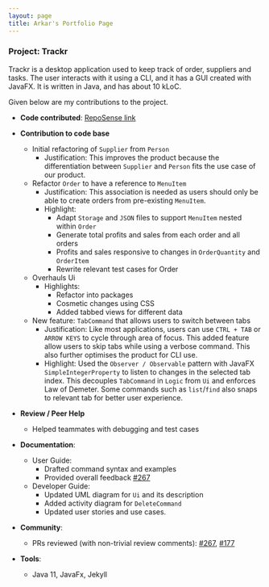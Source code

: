 ```yaml
---
layout: page
title: Arkar's Portfolio Page
---
```


### Project: Trackr

Trackr is a desktop application used to keep track of order, suppliers and tasks. The user interacts with it using a CLI, and it has a GUI created with JavaFX. It is written in Java, and has about 10 kLoC.

Given below are my contributions to the project.

* **Code contributed**: [RepoSense link](https://nus-cs2103-ay2223s2.github.io/tp-dashboard/?search=arkarsg&breakdown=true)

* **Contribution to code base**
  * Initial refactoring of `Supplier` from `Person`
    * Justification: This improves the product because the differentiation between `Supplier` and `Person` fits the use case of our product.
  * Refactor `Order` to have a reference to `MenuItem`
    * Justification: This association is needed as users should only be able to create orders from pre-existing `MenuItem`.
    * Highlight:
      * Adapt `Storage` and `JSON` files to support `MenuItem` nested within `Order`
      * Generate total profits and sales from each order and all orders
      * Profits and sales responsive to changes in `OrderQuantity` and `OrderItem`
      * Rewrite relevant test cases for Order
  * Overhauls Ui
    * Highlights:
      * Refactor into packages
      * Cosmetic changes using CSS
      * Added tabbed views for different data
  * New feature: `TabCommand` that allows users to switch between tabs
    * Justification: Like most applications, users can use `CTRL + TAB` or `ARROW KEYS` to cycle through area of focus. This added feature allow users to skip tabs while using a verbose command. This also further optimises the product for CLI use.
    * Highlight: Used the `Observer / Observable` pattern with JavaFX `SimpleIntegerProperty` to listen to changes in the selected tab index. This decouples `TabCommand` in `Logic` from `Ui` and enforces Law of Demeter. Some commands such as `list`/`find` also snaps to relevant tab for better user experience.

* **Review / Peer Help**
  * Helped teammates with debugging and test cases

* **Documentation**:
  * User Guide:
    * Drafted command syntax and examples
    * Provided overall feedback [\#267](https://github.com/AY2223S2-CS2103T-W15-2/tp/pull/267)
  * Developer Guide:
    * Updated UML diagram for `Ui` and its description
    * Added activity diagram for `DeleteCommand`
    * Updated user stories and use cases.

* **Community**:
  * PRs reviewed (with non-trivial review comments): [\#267](https://github.com/AY2223S2-CS2103T-W15-2/tp/pull/267), [\#177](https://github.com/AY2223S2-CS2103T-W15-2/tp/pull/177)

* **Tools**:
  * Java 11, JavaFx, Jekyll

